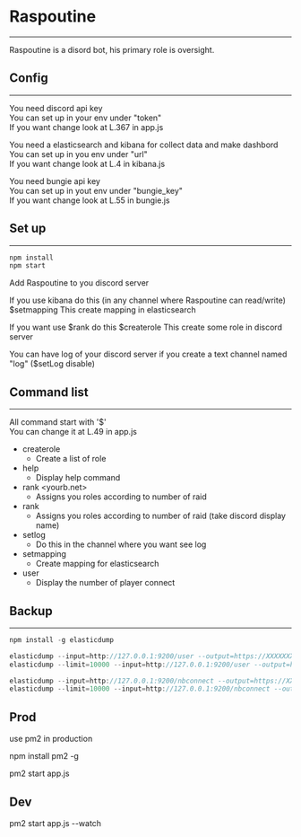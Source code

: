 # Raspoutine

------
Raspoutine is a disord bot, his primary role is oversight.

## Config

------
You need discord api key\
You can set up in your env under "token"\
If you want change look at L.367 in app.js


You need a elasticsearch and kibana for collect data and make dashbord\
You can set up in you env under "url"\
If you want change look at L.4 in kibana.js

You need bungie api key \
You can set up in yout env under "bungie_key"\
If you want change look at L.55 in bungie.js


## Set up

------

```javascript
npm install
npm start
```

Add Raspoutine to you discord server 

If you use kibana do this
(in any channel where Raspoutine can read/write)
$setmapping
This create mapping in elasticsearch 

If you want use $rank do this
$createrole 
This create some role in discord server

You can have log of your discord server if you create a text channel named "log" ($setLog disable)

## Command list

------

All command start with '$'\
You can change it at L.49 in app.js

* createrole
    * Create a list of role
* help
    * Display help command
* rank <yourb.net>
    * Assigns you roles according to number of raid
* rank
    * Assigns you roles according to number of raid (take discord display name)
 * setlog
    * Do this in the channel where you want see log
* setmapping
    * Create mapping for elasticsearch
* user
    * Display the number of player connect
    
## Backup

------
```javascript
npm install -g elasticdump

elasticdump --input=http://127.0.0.1:9200/user --output=https://XXXXXXXXXXXXXXXXXXX.amazonaws.com/user --type=mapping
elasticdump --limit=10000 --input=http://127.0.0.1:9200/user --output=https://XXXXXXXXXXXXXXXXXXX.amazonaws.com/user --type=data

elasticdump --input=http://127.0.0.1:9200/nbconnect --output=https://XXXXXXXXXXXXXXXXXXX.amazonaws.com/nbconnect --type=mapping
elasticdump --limit=10000 --input=http://127.0.0.1:9200/nbconnect --output=https://XXXXXXXXXXXXXXXXXXX.amazonaws.com/nbconnect --type=data

```
## Prod

use pm2 in production

npm install pm2 -g

pm2 start app.js

## Dev

pm2 start app.js --watch